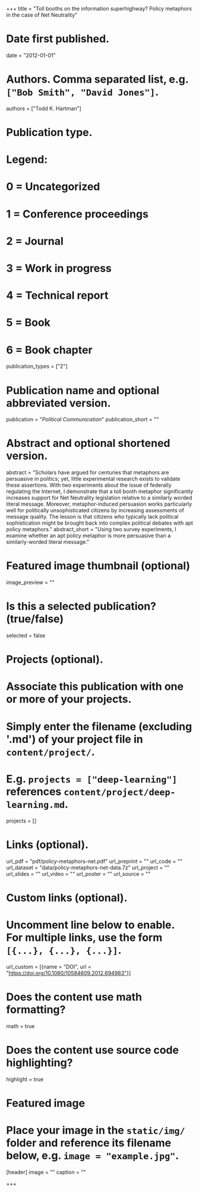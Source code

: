+++
title = "Toll booths on the information superhighway? Policy metaphors in the case of Net Neutrality"

# Date first published.
date = "2012-01-01"

# Authors. Comma separated list, e.g. `["Bob Smith", "David Jones"]`.
authors = ["Todd K. Hartman"]

# Publication type.
# Legend:
# 0 = Uncategorized
# 1 = Conference proceedings
# 2 = Journal
# 3 = Work in progress
# 4 = Technical report
# 5 = Book
# 6 = Book chapter
publication_types = ["2"]

# Publication name and optional abbreviated version.
publication = "*Political Communication*"
publication_short = ""

# Abstract and optional shortened version.
abstract = "Scholars have argued for centuries that metaphors are persuasive in politics; yet, little experimental research exists to validate these assertions. With two experiments about the issue of federally regulating the Internet, I demonstrate that a toll booth metaphor significantly increases support for Net Neutrality legislation relative to a similarly worded literal message. Moreover, metaphor-induced persuasion works particularly well for politically unsophisticated citizens by increasing assessments of message quality. The lesson is that citizens who typically lack political sophistication might be brought back into complex political debates with apt policy metaphors."
abstract_short = "Using two survey experiments, I examine whether an apt policy metaphor is more persuasive than a similarly-worded literal message."

# Featured image thumbnail (optional)
image_preview = ""

# Is this a selected publication? (true/false)
selected = false

# Projects (optional).
#   Associate this publication with one or more of your projects.
#   Simply enter the filename (excluding '.md') of your project file in `content/project/`.
#   E.g. `projects = ["deep-learning"]` references `content/project/deep-learning.md`.
projects = []

# Links (optional).
url_pdf = "pdf/policy-metaphors-net.pdf"
url_preprint = ""
url_code = ""
url_dataset = "data/policy-metaphors-net-data.7z"
url_project = ""
url_slides = ""
url_video = ""
url_poster = ""
url_source = ""

# Custom links (optional).
#   Uncomment line below to enable. For multiple links, use the form `[{...}, {...}, {...}]`.
url_custom = [{name = "DOI", url = "https://doi.org/10.1080/10584609.2012.694983"}]

# Does the content use math formatting?
math = true

# Does the content use source code highlighting?
highlight = true

# Featured image
# Place your image in the `static/img/` folder and reference its filename below, e.g. `image = "example.jpg"`.
[header]
image = ""
caption = ""

+++
